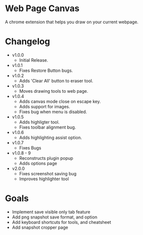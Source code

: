 # Web Page Canvas
A chrome extension that helps you draw on your current webpage.

# Changelog
* v1.0.0
	- Initial Release.
* v1.0.1
	- Fixes Restore Button bugs.
* v1.0.2
	- Adds 'Clear All' button to eraser tool.
* v1.0.3
	- Moves drawing tools to web page.
* v1.0.4
	- Adds canvas mode close on escape key.
	- Adds support for images.
	- Fixes bug when menu is disabled.
* v1.0.5
	- Adds highligter tool.
	- Fixes toolbar alignment bug.
* v1.0.6
	- Adds highlighting assist option.
* v1.0.7
	- Fixes Bugs
* v1.0.8 - 9
	- Reconstructs plugin popup
	- Adds options page
* v2.0.0
	- Fixes screenshot saving bug
	- Improves highlighter tool

# Goals
* Implement save visible only tab feature
* Add png snapshot save format, and option
* Add keyboard shortcuts for tools, and cheatsheet
* Add snapshot cropper page
